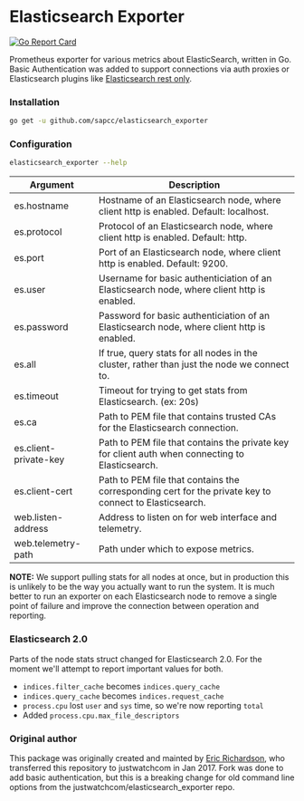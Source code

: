 # Elasticsearch Exporter

[![Go Report Card](https://goreportcard.com/badge/github.com/sapcc/elasticsearch_exporter)](https://goreportcard.com/report/github.com/sapcc/elasticsearch_exporter)

Prometheus exporter for various metrics about ElasticSearch, written in Go.
Basic Authentication was added to support connections via auth proxies or Elasticsearch plugins like [Elasticsearch rest only](https://readonlyrest.com/).

### Installation

```bash
go get -u github.com/sapcc/elasticsearch_exporter
```

### Configuration

```bash
elasticsearch_exporter --help
```

| Argument              | Description |
| --------              | ----------- |
| es.hostname           | Hostname of an Elasticsearch node, where client http is enabled. Default: localhost.
| es.protocol           | Protocol of an Elasticsearch node, where client http is enabled. Default: http.
| es.port               | Port of an Elasticsearch node, where client http is enabled. Default: 9200.
| es.user               | Username for basic authenticiation of an Elasticsearch node, where client http is enabled.
| es.password           | Password for basic authenticiation of an Elasticsearch node, where client http is enabled.
| es.all                | If true, query stats for all nodes in the cluster, rather than just the node we connect to.
| es.timeout            | Timeout for trying to get stats from Elasticsearch. (ex: 20s) |
| es.ca                 | Path to PEM file that contains trusted CAs for the Elasticsearch connection.
| es.client-private-key | Path to PEM file that contains the private key for client auth when connecting to Elasticsearch.
| es.client-cert        | Path to PEM file that contains the corresponding cert for the private key to connect to Elasticsearch.
| web.listen-address    | Address to listen on for web interface and telemetry. |
| web.telemetry-path    | Path under which to expose metrics. |

__NOTE:__ We support pulling stats for all nodes at once, but in production
this is unlikely to be the way you actually want to run the system. It is much
better to run an exporter on each Elasticsearch node to remove a single point
of failure and improve the connection between operation and reporting.

### Elasticsearch 2.0

Parts of the node stats struct changed for Elasticsearch 2.0. For the moment
we'll attempt to report important values for both.

* `indices.filter_cache` becomes `indices.query_cache`
* `indices.query_cache` becomes `indices.request_cache`
* `process.cpu` lost `user` and `sys` time, so we're now reporting `total`
* Added `process.cpu.max_file_descriptors`

### Original author

This package was originally created and mainted by [Eric Richardson](https://github.com/ewr),
who transferred this repository to justwatchcom in Jan 2017.
Fork was done to add basic authentication, but this is a breaking change for old command line options from the justwatchcom/elasticsearch_exporter repo.
